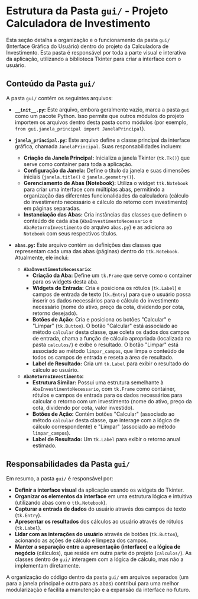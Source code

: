 # Estrutura da Pasta `gui/` - Projeto Calculadora de Investimento

Esta seção detalha a organização e o funcionamento da pasta `gui/` (Interface Gráfica do Usuário) dentro do projeto da Calculadora de Investimento. Esta pasta é responsável por toda a parte visual e interativa da aplicação, utilizando a biblioteca Tkinter para criar a interface com o usuário.

## Conteúdo da Pasta `gui/`

A pasta `gui/` contém os seguintes arquivos:

* **`__init__.py`:** Este arquivo, embora geralmente vazio, marca a pasta `gui` como um pacote Python. Isso permite que outros módulos do projeto importem os arquivos dentro desta pasta como módulos (por exemplo, `from gui.janela_principal import JanelaPrincipal`).

* **`janela_principal.py`:** Este arquivo define a classe principal da interface gráfica, chamada `JanelaPrincipal`. Suas responsabilidades incluem:
    * **Criação da Janela Principal:** Inicializa a janela Tkinter (`tk.Tk()`) que serve como container para toda a aplicação.
    * **Configuração da Janela:** Define o título da janela e suas dimensões iniciais (`janela.title()` e `janela.geometry()`).
    * **Gerenciamento de Abas (Notebook):** Utiliza o widget `ttk.Notebook` para criar uma interface com múltiplas abas, permitindo a organização das diferentes funcionalidades da calculadora (cálculo do investimento necessário e cálculo do retorno com investimento) em páginas separadas.
    * **Instanciação das Abas:** Cria instâncias das classes que definem o conteúdo de cada aba (`AbaInvestimentoNecessario` e `AbaRetornoInvestimento` do arquivo `abas.py`) e as adiciona ao `Notebook` com seus respectivos títulos.

* **`abas.py`:** Este arquivo contém as definições das classes que representam cada uma das abas (páginas) dentro do `ttk.Notebook`. Atualmente, ele inclui:
    * **`AbaInvestimentoNecessario`:**
        * **Criação da Aba:** Define um `tk.Frame` que serve como o container para os widgets desta aba.
        * **Widgets de Entrada:** Cria e posiciona os rótulos (`tk.Label`) e campos de entrada de texto (`tk.Entry`) para que o usuário possa inserir os dados necessários para o cálculo do investimento necessário (nome do ativo, preço da cota, dividendo por cota, retorno desejado).
        * **Botões de Ação:** Cria e posiciona os botões "Calcular" e "Limpar" (`tk.Button`). O botão "Calcular" está associado ao método `calcular` desta classe, que coleta os dados dos campos de entrada, chama a função de cálculo apropriada (localizada na pasta `calculos/`) e exibe o resultado. O botão "Limpar" está associado ao método `limpar_campos`, que limpa o conteúdo de todos os campos de entrada e reseta a área de resultado.
        * **Label de Resultado:** Cria um `tk.Label` para exibir o resultado do cálculo ao usuário.
    * **`AbaRetornoInvestimento`:**
        * **Estrutura Similar:** Possui uma estrutura semelhante à `AbaInvestimentoNecessario`, com `tk.Frame` como container, rótulos e campos de entrada para os dados necessários para calcular o retorno com um investimento (nome do ativo, preço da cota, dividendo por cota, valor investido).
        * **Botões de Ação:** Contém botões "Calcular" (associado ao método `calcular` desta classe, que interage com a lógica de cálculo correspondente) e "Limpar" (associado ao método `limpar_campos`).
        * **Label de Resultado:** Um `tk.Label` para exibir o retorno anual estimado.

## Responsabilidades da Pasta `gui/`

Em resumo, a pasta `gui/` é responsável por:

* **Definir a interface visual** da aplicação usando os widgets do Tkinter.
* **Organizar os elementos da interface** em uma estrutura lógica e intuitiva (utilizando abas com o `ttk.Notebook`).
* **Capturar a entrada de dados** do usuário através dos campos de texto (`tk.Entry`).
* **Apresentar os resultados** dos cálculos ao usuário através de rótulos (`tk.Label`).
* **Lidar com as interações do usuário** através de botões (`tk.Button`), acionando as ações de cálculo e limpeza dos campos.
* **Manter a separação entre a apresentação (interface) e a lógica de negócio** (cálculos), que reside em outra parte do projeto (`calculos/`). As classes dentro de `gui/` interagem com a lógica de cálculo, mas não a implementam diretamente.

A organização do código dentro da pasta `gui/` em arquivos separados (um para a janela principal e outro para as abas) contribui para uma melhor modularização e facilita a manutenção e a expansão da interface no futuro.
